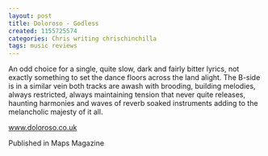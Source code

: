 ```yaml
---
layout: post
title: Doloroso - Godless
created: 1155725574
categories: Chris writing chrischinchilla
tags: music reviews
---
```


An odd choice for a single, quite slow, dark and fairly bitter lyrics, not exactly something to set the dance floors across the land alight. The B-side is in a similar vein both tracks are awash with brooding, building melodies, always restricted, always maintaining tension that never quite releases, haunting harmonies and waves of reverb soaked instruments adding to the melancholic majesty of it all.

<a href='https://www.doloroso.co.uk/' target='_blank'>www.doloroso.co.uk</a>

Published in Maps Magazine
